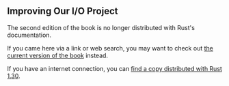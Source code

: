 ## Improving Our I/O Project

The second edition of the book is no longer distributed with Rust's documentation.

If you came here via a link or web search, you may want to check out [the current
version of the book](../ch13-03-improving-our-io-project.md) instead.

If you have an internet connection, you can [find a copy distributed with
Rust
1.30](https://doc.rust-lang.org/1.30.0/book/second-edition/ch13-03-improving-our-io-project.html).